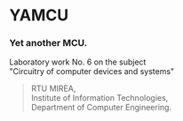 # YAMCU
### Yet another MCU.

  Laboratory work No. 6 on the subject<br />
  "Circuitry of computer devices and systems"<br />

  > RTU MIREA,<br />
  > Institute of Information Technologies,<br />
  > Department of Computer Engineering.<br />
